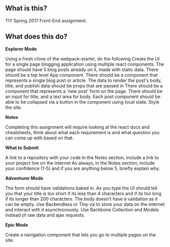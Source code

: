 What is this?
-------------
TIY Spring 2017 Front-End assignment.

What does this do?
------------------

**Explorer Mode**

Using a fresh clone of the webpack-starter, do the following
Create the UI for a single page blogging application using multiple react components.
The page should have 5 blog posts already on it, made with static data.
There should be a top level App component.
There should be a component that represents a single blog post or article.
The data to render the post's body, title, and publish data should be props that are passed in
There should be a component that represents a 'new post' form on the page.
There should be an input for title, and a text area for body.
Each post component should be able to be collapsed via a button in the component using local state.
Style the site.

**Notes**

Completing this assignment will require looking at the react docs and cheatsheets, think about what each requirement is and what question you can come up with based on that.

**What to Submit**

A link to a repository with your code
In the Notes section, include a link to your project live on the internet
As always, in the Notes section, include your confidence (1-5) and if you are anything below 5, briefly explain why.

**Adventurer Mode**

The form should have validations baked in. As you type the UI should tell you that your title is too short if its less than 4 characters and if its too long if its longer than 200 characters.
The body doesn't have a validation as it can be empty.
Use Backendless or Tiny-za to store your data on the internet and interact with it asynchronously.
Use Backbone Collection and Models instead of raw data and ajax requests.

**Epic Mode**

Create a navigation component that lets you go to multiple pages on the site.

